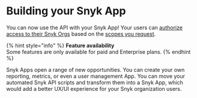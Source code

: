 # Building your Snyk App

You can now use the API with your Snyk App! Your users can [authorize access to their Snyk Orgs](introduction-to-snyk-apps.md#how-do-apps-connect) based on the [scopes you request](getting-started-with-snyk-apps/create-an-app-via-the-api.md#requesting-scopes).

{% hint style="info" %}
**Feature availability**\
Some features are only available for paid and Enterprise plans.
{% endhint %}

Snyk Apps open a range of new opportunities. You can create your own reporting, metrics, or even a user management App. You can move your automated Snyk API scripts and transform them into a Snyk App, which would add a better UX/UI experience for your Snyk organization users.

